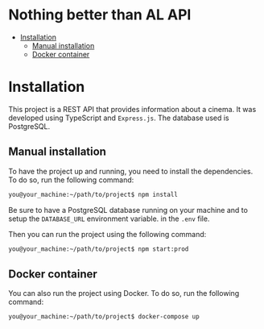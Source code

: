 <h1>Nothing better than AL API</h1>

- [Installation](#installation)
  - [Manual installation](#manual-installation)
  - [Docker container](#docker-container)

# Installation

This project is a REST API that provides information about a cinema. It was developed using TypeScript and `Express.js`. The database used is PostgreSQL.

## Manual installation

To have the project up and running, you need to install the dependencies. To do so, run the following command:

```bash
you@your_machine:~/path/to/project$ npm install
```

Be sure to have a PostgreSQL database running on your machine and to setup the `DATABASE_URL` environment variable. in the `.env` file.

Then you can run the project using the following command:

```bash
you@your_machine:~/path/to/project$ npm start:prod
```

## Docker container

You can also run the project using Docker. To do so, run the following command:

```bash
you@your_machine:~/path/to/project$ docker-compose up
```
